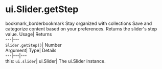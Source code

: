  
#  ui.Slider.getStep 
bookmark_borderbookmark Stay organized with collections  Save and categorize content based on your preferences. 
Returns the slider's step value. 
Usage| Returns  
---|---  
`Slider.getStep()`| Number  
Argument| Type| Details  
---|---|---  
this: `ui.slider`| ui.Slider| The ui.Slider instance.  
